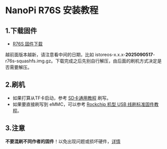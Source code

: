 # NanoPi R76S 安装教程

## 1.下载固件

* [R76S 固件下载](https://site.istoreos.com/firmware/download?devicename=r76s&firmware=iStoreOS)

越前面版本越新，请注意看中间的日期，比如 istoreos-x.x.x-**2025090517**-r76s-squashfs.img.gz。下载完成之后先别自行解压，由后面的刷机方式决定是否需要解压。

## 2.刷机
* 如果打算从TF卡启动，参考 [SD卡通用教程](/zh/guide/istoreos/install_sd.html) 刷写。
* 如果要直接刷写到 eMMC，可以参考 [Rockchip 机型 USB 线刷标准固件教程](/zh/guide/istoreos/install_rockchip_sysupgrade.html)。

## 3.注意
**不要混刷不同作者的固件**！以免出现问题或损坏硬件，[详情](https://github.com/istoreos/istoreos/issues/1012)
